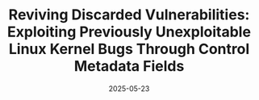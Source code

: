 ---
title: "Reviving Discarded Vulnerabilities: Exploiting Previously Unexploitable Linux Kernel Bugs Through Control Metadata Fields"
collection: publications
permalink: /publication/RevivingVuln
date: 2025-05-23
venue: 'ACM CCS'
paperurl: 'http://lujiefsi.github.io/files/papers/MetaXploit.pdf'
authors: 'Hao Zhang, Jie Lu, Shaomin Chen, Tianshuo Han, Bolun Zhang, Jian Liu, Xiaorui Gong'
ccfrank: 'CCF-A'
--- 